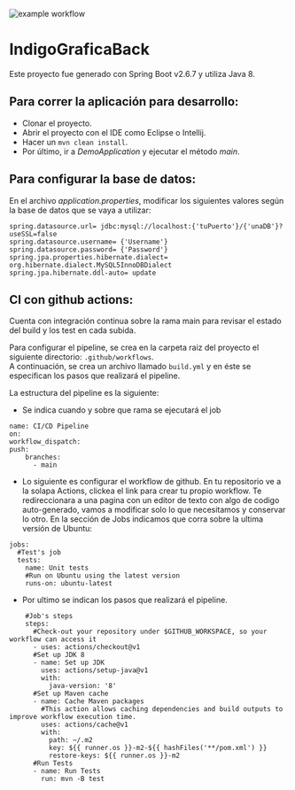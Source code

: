 ![example workflow](https://github.com/nicolastpi01/IndigoGraficaBack/actions/workflows/build.yml/badge.svg)
# IndigoGraficaBack
Este proyecto fue generado con Spring Boot v2.6.7 y utiliza Java 8.

## Para correr la aplicación para desarrollo:
* Clonar el proyecto.
* Abrir el proyecto con el IDE como Eclipse o Intellij.
* Hacer un `mvn clean install`.
* Por último, ir a _DemoApplication_ y ejecutar el método _main_.

## Para configurar la base de datos:
En el archivo _application.properties_, modificar los siguientes valores según la base de datos que se vaya a utilizar:
```
spring.datasource.url= jdbc:mysql://localhost:{'tuPuerto'}/{'unaDB'}?useSSL=false
spring.datasource.username= {'Username'}
spring.datasource.password= {'Password'}
spring.jpa.properties.hibernate.dialect= org.hibernate.dialect.MySQL5InnoDBDialect
spring.jpa.hibernate.ddl-auto= update
```
## CI con github actions:
Cuenta con integración continua sobre la rama main para revisar el estado del build y los test en cada subida.

Para configurar el pipeline, se crea en la carpeta raiz del proyecto el siguiente directorio: `.github/workflows`. <br>
A continuación, se crea un archivo llamado `build.yml` y en éste se especifican los pasos que realizará el pipeline.

La estructura del pipeline es la siguiente:

* Se indica cuando y sobre que rama se ejecutará el job
```
name: CI/CD Pipeline
on:
workflow_dispatch:
push:
    branches:
      - main
```
* Lo siguiente es configurar el workflow de github. En tu repositorio ve a la solapa Actions, clickea el link para crear tu propio workflow. Te redireccionara a una pagina con un editor de texto con algo de codigo auto-generado, vamos a modificar solo lo que necesitamos y conservar lo otro. En la sección de Jobs indicamos que corra sobre la ultima versión de Ubuntu:
```
jobs:
  #Test's job
  tests:
    name: Unit tests
    #Run on Ubuntu using the latest version
    runs-on: ubuntu-latest
```
* Por ultimo se indican los pasos que realizará el pipeline.
```
    #Job's steps
    steps:
      #Check-out your repository under $GITHUB_WORKSPACE, so your workflow can access it
      - uses: actions/checkout@v1
      #Set up JDK 8
      - name: Set up JDK
        uses: actions/setup-java@v1
        with:
          java-version: '8'
      #Set up Maven cache
      - name: Cache Maven packages
        #This action allows caching dependencies and build outputs to improve workflow execution time.
        uses: actions/cache@v1
        with:
          path: ~/.m2
          key: ${{ runner.os }}-m2-${{ hashFiles('**/pom.xml') }}
          restore-keys: ${{ runner.os }}-m2
      #Run Tests
      - name: Run Tests
        run: mvn -B test
```
